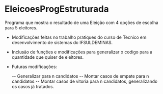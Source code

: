 # EleicoesProgEstruturada
Programa que mostra o resultado de uma Eleição com 4 opções de escolha para 5 eleitores.

  - Modificações feitas no trabalho pratiques do curso de Tecnico em desenvolvimento de sistemas do IFSULDEMINAS.


  - Inclusão de funções e modificações para generalizar o codigo para a quantidade que quiser de eleitores.
  
  
  - Futuras modificações:
  
    -- Generalizar para n candidatos
    -- Montar casos de empate para n candidatos
    -- Montar casos de vitoria para n candidatos, generalizando os casos já tratados. 
